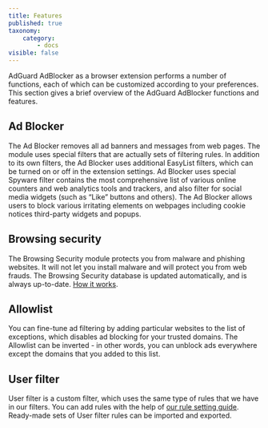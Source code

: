 ```yaml
---
title: Features
published: true
taxonomy:
    category:
        - docs
visible: false
---
```


AdGuard AdBlocker as a browser extension performs a number of functions, each of which can be customized according to your preferences. This section gives a brief overview of the AdGuard AdBlocker functions and features.

## Ad Blocker 

The Ad Blocker removes all ad banners and messages from web pages. The module uses special filters that are actually sets of filtering rules. In addition to its own filters, the Ad Blocker uses additional EasyList filters, which can be turned on or off in the extension settings. Ad Blocker uses special Spyware filter contains the most comprehensive list of various online counters and web analytics tools and trackers, and also filter for social media widgets (such as “Like” buttons and others). The Ad Blocker allows users to block various irritating elements on webpages including cookie notices third-party widgets and popups. 

## Browsing security 

The Browsing Security module protects you from malware and phishing websites. It will not let you install malware and will protect you from web frauds. The Browsing Security database is updated automatically, and is always up-to-date. [How it works](https://adguard.com/en/how-malware-blocked.html).

## Allowlist 

You can fine-tune ad filtering by adding particular websites to the list of exceptions, which disables ad blocking for your trusted domains. The Allowlist can be inverted - in other words, you can unblock ads everywhere except the domains that you added to this list.

## User filter

User filter is a custom filter, which uses the same type of rules that we have in our filters. You can add rules with the help of [our rule setting guide](https://kb.adguard.com/en/general/how-to-create-your-own-ad-filters). Ready-made sets of User filter rules can be imported and exported.


